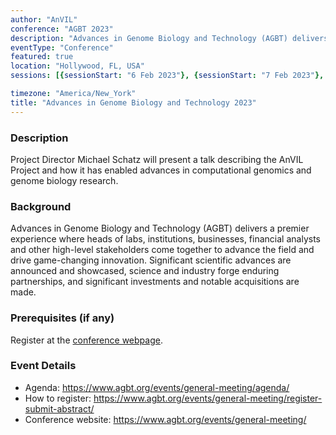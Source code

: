 ```yaml
---
author: "AnVIL"
conference: "AGBT 2023"
description: "Advances in Genome Biology and Technology (AGBT) delivers a premier experience where heads of labs, institutions, businesses, financial analysts and other high-level stakeholders come together to advance the field and drive game-changing innovation."
eventType: "Conference"
featured: true
location: "Hollywood, FL, USA"
sessions: [{sessionStart: "6 Feb 2023"}, {sessionStart: "7 Feb 2023"}, {sessionStart: "8 Feb 2023"}, {sessionStart: "9 Feb 2023"}]

timezone: "America/New_York"
title: "Advances in Genome Biology and Technology 2023"
---
```


<event-hero></event-hero>

### Description

Project Director Michael Schatz will present a talk describing the AnVIL Project and how it has enabled advances in computational genomics and genome biology research.

### Background
Advances in Genome Biology and Technology (AGBT) delivers a premier experience where heads of labs, institutions, businesses, financial analysts and other high-level stakeholders come together to advance the field and drive game-changing innovation. Significant scientific advances are announced and showcased, science and industry forge enduring partnerships, and significant investments and notable acquisitions are made.

### Prerequisites (if any)

Register at the [conference webpage](https://www.agbt.org/events/general-meeting/register-submit-abstract/).

### Event Details

- Agenda: https://www.agbt.org/events/general-meeting/agenda/
- How to register: https://www.agbt.org/events/general-meeting/register-submit-abstract/
- Conference website: https://www.agbt.org/events/general-meeting/